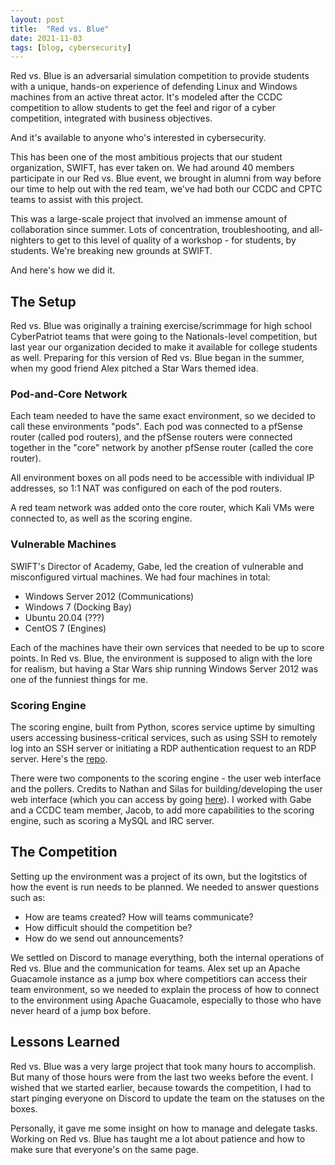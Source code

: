 ```yaml
---
layout: post
title: 	"Red vs. Blue"
date: 2021-11-03
tags: [blog, cybersecurity]
---
```

Red vs. Blue is an adversarial simulation competition to provide students with a unique, hands-on experience of defending Linux and Windows machines from an active threat actor. It's modeled after the CCDC competition to allow students to get the feel and rigor of a cyber competition, integrated with business objectives.

And it's available to anyone who's interested in cybersecurity.

This has been one of the most ambitious projects that our student organization, SWIFT, has ever taken on. We had around 40 members participate in our Red vs. Blue event, we brought in alumni from way before our time to help out with the red team, we've had both our CCDC and CPTC teams to assist with this project.

This was a large-scale project that involved an immense amount of collaboration since summer. Lots of concentration, troubleshooting, and all-nighters to get to this level of quality of a workshop - for students, by students. We're breaking new grounds at SWIFT.

And here's how we did it.

## The Setup

Red vs. Blue was originally a training exercise/scrimmage for high school CyberPatriot teams that were going to the Nationals-level competition, but last year our organization decided to make it available for college students as well. Preparing for this version of Red vs. Blue began in the summer, when my good friend Alex pitched a Star Wars themed idea.

### Pod-and-Core Network

Each team needed to have the same exact environment, so we decided to call these environments "pods". Each pod was connected to a pfSense router (called pod routers), and the pfSense routers were connected together in the "core" network by another pfSense router (called the core router).

All environment boxes on all pods need to be accessible with individual IP addresses, so 1:1 NAT was configured on each of the pod routers.

A red team network was added onto the core router, which Kali VMs were connected to, as well as the scoring engine.

### Vulnerable Machines

SWIFT's Director of Academy, Gabe, led the creation of vulnerable and misconfigured virtual machines. We had four machines in total:

- Windows Server 2012 (Communications)
- Windows 7 (Docking Bay)
- Ubuntu 20.04 (???)
- CentOS 7 (Engines)

Each of the machines have their own services that needed to be up to score points. In Red vs. Blue, the environment is supposed to align with the lore for realism, but having a Star Wars ship running Windows Server 2012 was one of the funniest things for me.

### Scoring Engine

The scoring engine, built from Python, scores service uptime by simulting users accessing business-critical services, such as using SSH to remotely log into an SSH server or initiating a RDP authentication request to an RDP server. Here's the [repo](https://github.com/fyrworx4/PulseEngine-ScoringEngine).

There were two components to the scoring engine - the user web interface and the pollers. Credits to Nathan and Silas for building/developing the user web interface (which you can access by going [here](http://scoring.oneoneone.one)). I worked with Gabe and a CCDC team member, Jacob, to add more capabilities to the scoring engine, such as scoring a MySQL and IRC server.

## The Competition

Setting up the environment was a project of its own, but the logitstics of how the event is run needs to be planned. We needed to answer questions such as:

- How are teams created? How will teams communicate?
- How difficult should the competition be?
- How do we send out announcements?

We settled on Discord to manage everything, both the internal operations of Red vs. Blue and the communication for teams. Alex set up an Apache Guacamole instance as a jump box where competitiors can access their team environment, so we needed to explain the process of how to connect to the environment using Apache Guacamole, especially to those who have never heard of a jump box before.

## Lessons Learned

Red vs. Blue was a very large project that took many hours to accomplish. But many of those hours were from the last two weeks before the event. I wished that we started earlier, because towards the competition, I had to start pinging everyone on Discord to update the team on the statuses on the boxes.

Personally, it gave me some insight on how to manage and delegate tasks. Working on Red vs. Blue has taught me a lot about patience and how to make sure that everyone's on the same page.